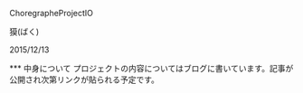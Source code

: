 ChoregrapheProjectIO

獏(ばく)

2015/12/13

*** 中身について
プロジェクトの内容についてはブログに書いています。記事が公開され次第リンクが貼られる予定です。

